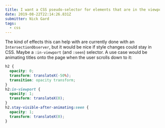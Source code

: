 ```yaml
---
title: I want a CSS pseudo-selector for elements that are in the viewport
date: 2019-08-22T22:14:26.831Z
submitter: Nick Gard
tags:
  - css
---
```


The kind of effects this can help with are currently done with an `IntersectionObserver`, but it would be nice if style changes could stay in CSS. Maybe a `:in-viewport` (and `:seen`) selector. A use case would be animating titles onto the page when the user scrolls down to it:

```css
h2 {
  opacity: 0;
  transform: translateX(-50%);
  transition: opacity transform;
}
h2:in-viewport {
  opacity: 1;
  transform: translateX(0);
}
h2.stay-visible-after-animating:seen {
  opacity: 1;
  transform: translateX(0);
}
```
